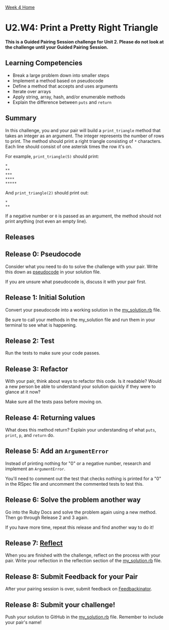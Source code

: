 [Week 4 Home](../)

# U2.W4: Print a Pretty Right Triangle

**This is a Guided Pairing Session challenge for Unit 2. Please do not look at the challenge until your Guided Pairing Session.**

## Learning Competencies
- Break a large problem down into smaller steps
- Implement a method based on pseudocode
- Define a method that accepts and uses arguments
- Iterate over arrays
- Apply string, array, hash, and/or enumerable methods
- Explain the difference between `puts` and `return`

## Summary
In this challenge, you and your pair will build a `print_triangle` method that takes an integer as an argument. The integer represents the number of rows to print. The method should print a right triangle consisting of `*` characters. Each line should consist of one asterisk times the row it's on.

For example, `print_triangle(5)` should print:

```text
*
**
***
****
*****
```

And `print_triangle(2)` should print out:

```text
*
**
```

If a negative number or `0` is passed as an argument, the method should not print anything (not even an empty line).

## Releases

## Release 0: Pseudocode
Consider what you need to do to solve the challenge with your pair. Write this down as [pseudocode](https://github.com/Devbootcamp/phase-0-handbook/blob/master/coding-references/pseudocode.md) in your solution file.

If you are unsure what pseudocode is, discuss it with your pair first.

## Release 1: Initial Solution
Convert your pseudocode into a working solution in the [my_solution.rb](my_solution.rb) file.

Be sure to call your methods in the my_solution file and run them in your terminal to see what is happening.

## Release 2: Test
Run the tests to make sure your code passes.

## Release 3: Refactor
With your pair, think about ways to refactor this code. Is it readable? Would a new person be able to understand your solution quickly if they were to glance at it now?

Make sure all the tests pass before moving on.

## Release 4: Returning values
What does this method return? Explain your understanding of what `puts`, `print`, `p`, and `return` do.

## Release 5: Add an `ArgumentError`
Instead of printing nothing for "0" or a negative number, research and implement an `ArgumentError`.

You'll need to comment out the test that checks nothing is printed for a "0" in the RSpec file and uncomment the commented tests to test this.

## Release 6: Solve the problem another way
Go into the Ruby Docs and solve the problem again using a new method. Then go through Release 2 and 3 again.

If you have more time, repeat this release and find another way to do it!

## Release 7: [Reflect](https://github.com/Devbootcamp/phase-0-handbook/blob/master/coding-references/reflection-guidelines.md)

When you are finished with the challenge, reflect on the process with your pair. Write your reflection in the reflection section of the [my_solution.rb](my_solution.rb) file.

## Release 8: Submit Feedback for your Pair
After your pairing session is over, submit feedback on [Feedbackinator](https://socrates.devbootcamp.com/feedback/new).

## Release 8: Submit your challenge!
Push your solution to GitHub in the [my_solution.rb](my_solution.rb) file. Remember to include your pair's name!
